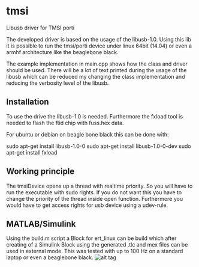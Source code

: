 # tmsi
Libusb driver for TMSI porti

The developed driver is based on the usage of the libusb-1.0.
Using this lib it is possible to run the tmsi/porti device under
linux 64bit (14.04) or even a armhf architecture like the beaglebone black.

The example implementation in main.cpp shows how the class and driver should be used.
There will be a lot of text printed during the usage of the libusb which can be reduced my changing the class implementation and reducing the verbosity level of the libusb.

## Installation
To use the drive the libusb-1.0 is needed. Furthermore the fxload tool is needed to flash the ftid chip with fuss.hex data.

For ubuntu or debian on beagle bone black this can be done with:

sudo apt-get install libusb-1.0-0
sudo apt-get install libusb-1.0-0-dev
sudo apt-get install fxload

## Working principle
The tmsiDevice opens up a thread with realtime priority. So you will have to run the executable with sudo rights. If you do not want this you have to change the priority of the thread inside open function. Furthermore you would have to get access rights for usb device using a udev-rule.

## MATLAB/Simulink
Using the build.m script a Block for ert_linux can be build which after creating of a Simulink Block
using the generated .tlc and mex files can be used in external mode. This was tested with up to 100 Hz on a standard laptop or even a beaglebone black.
![alt tag](https://github.com/wiesener/tmsi/blob/master/tmsiSimulink.png)

